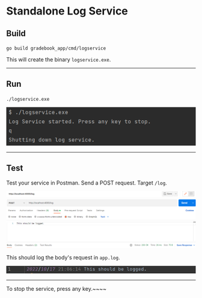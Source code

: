# Standalone Log Service

## Build
`go build gradebook_app/cmd/logservice`

This will create the binary `logservice.exe`.

---

## Run 
`./logservice.exe`

![logservice](../../img/cmd_logservice.png "Run logservice")

---
## Test

Test your service in Postman. Send a POST request. Target `/log`. 

![postman](../../img/postman_logservice.png "Send request")

This should log the body's request in `app.log`.

![logs](../../img/app_log.png "Log")

---

To stop the service, press any key.~~~~
